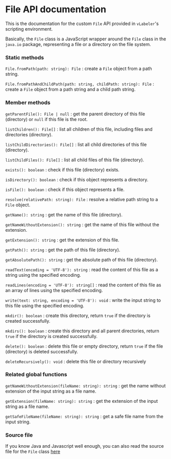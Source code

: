 # File API documentation

This is the documentation for the custom `File` API provided in `vLabeler`'s scripting environment.

Basically, the `File` class is a JavaScript wrapper around the `File` class in the `java.io` package, representing a
file or a directory on the file system.

### Static methods

`File.fromPath(path: string): File` : create a `File` object from a path string.

`File.fromPathAndChildPath(path: string, childPath: string): File` : create a `File` object from a path string and a
child path string.

### Member methods

`getParentFile(): File | null` : get the parent directory of this file (directory) or `null` if this file is the root.

`listChildren(): File[]` : list all children of this file, including files and directories (directory).

`listChildDirectories(): File[]` : list all child directories of this file (directory).

`listChildFiles(): File[]` : list all child files of this file (directory).

`exists(): boolean` : check if this file (directory) exists.

`isDirectory(): boolean` : check if this object represents a directory.

`isFile(): boolean` : check if this object represents a file.

`resolve(relativePath: string): File` : resolve a relative path string to a `File` object.

`getName(): string` : get the name of this file (directory).

`getNameWithoutExtension(): string` : get the name of this file without the extension.

`getExtension(): string` : get the extension of this file.

`getPath(): string` : get the path of this file (directory).

`getAbsolutePath(): string` : get the absolute path of this file (directory).

`readText(encoding = 'UTF-8'): string` : read the content of this file as a string using the specified encoding.

`readLines(encoding = 'UTF-8'): string[]` : read the content of this file as an array of lines using the specified
encoding.

`write(text: string, encoding = 'UTF-8'): void` : write the input string to this file using the specified encoding.

`mkdir(): boolean` : create this directory, return `true` if the directory is created successfully.

`mkdirs(): boolean` : create this directory and all parent directories, return `true` if the directory is created
successfully.

`delete(): boolean` : delete this file or empty directory, return `true` if the file (directory) is deleted
successfully.

`deleteRecursively(): void` : delete this file or directory recursively

### Related global functions

`getNameWithoutExtension(fileName: string): string` : get the name without extension of the input string as a file name.

`getExtension(fileName: string): string` : get the extension of the input string as a file name.

`getSafeFileName(fileName: string): string` : get a safe file name from the input string.

### Source file

If you know Java and Javascript well enough, you can also read the source file for the `File`
class [here](../src/jvmMain/resources/js/file.js)
